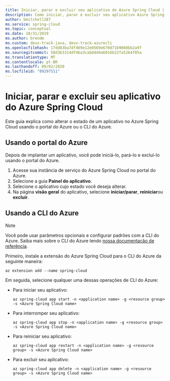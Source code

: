 ```yaml
---
title: Iniciar, parar e excluir seu aplicativo do Azure Spring Cloud | Microsoft Docs
description: Como iniciar, parar e excluir seu aplicativo Azure Spring Cloud
author: bmitchell287
ms.service: spring-cloud
ms.topic: conceptual
ms.date: 10/31/2019
ms.author: brendm
ms.custom: devx-track-java, devx-track-azurecli
ms.openlocfilehash: 17dd83ba7df469e12e0569e670d71b9068bb2a9f
ms.sourcegitcommit: 58d3b3314df4ba3cabd4d4a6016b22fa5264f05a
ms.translationtype: MT
ms.contentlocale: pt-BR
ms.lasthandoff: 09/02/2020
ms.locfileid: "89297511"
---
```

# <a name="start-stop-and-delete-your-azure-spring-cloud-application"></a>Iniciar, parar e excluir seu aplicativo do Azure Spring Cloud

Este guia explica como alterar o estado de um aplicativo no Azure Spring Cloud usando o portal do Azure ou o CLI do Azure.

## <a name="using-the-azure-portal"></a>Usando o portal do Azure

Depois de implantar um aplicativo, você pode iniciá-lo, pará-lo e excluí-lo usando o portal do Azure.

1. Acesse sua instância de serviço do Azure Spring Cloud no portal do Azure.
1. Selecione a guia **Painel do aplicativo**.
1. Selecione o aplicativo cujo estado você deseja alterar.
1. Na página **visão geral** do aplicativo, selecione **iniciar/parar**, **reiniciar**ou **excluir**.

## <a name="using-the-azure-cli"></a>Usando a CLI do Azure

> [!NOTE]
> Você pode usar parâmetros opcionais e configurar padrões com a CLI do Azure. Saiba mais sobre o CLI do Azure lendo [nossa documentação de referência](/cli/azure/ext/spring-cloud/spring-cloud?view=azure-cli-latest).  

Primeiro, instale a extensão do Azure Spring Cloud para o CLI do Azure da seguinte maneira:

```azurecli
az extension add --name spring-cloud
```

Em seguida, selecione qualquer uma dessas operações de CLI do Azure:

* Para iniciar seu aplicativo:

    ```azurecli
    az spring-cloud app start -n <application name> -g <resource group> -s <Azure Spring Cloud name>
    ```

* Para interromper seu aplicativo:

    ```azurecli
    az spring-cloud app stop -n <application name> -g <resource group> -s <Azure Spring Cloud name>
    ```

* Para reiniciar seu aplicativo:

    ```azurecli
    az spring-cloud app restart -n <application name> -g <resource group> -s <Azure Spring Cloud name>
    ```

* Para excluir seu aplicativo:

    ```azurecli
    az spring-cloud app delete -n <application name> -g <resource group> -s <Azure Spring Cloud name>
    ```
